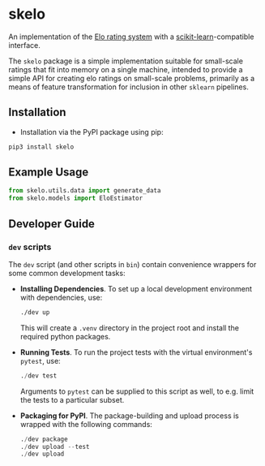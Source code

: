 # skelo

An implementation of the [Elo rating system](https://en.wikipedia.org/wiki/Elo_rating_system) with a [scikit-learn](https://scikit-learn.org/stable/)-compatible interface.

The `skelo` package is a simple implementation suitable for small-scale ratings that fit into memory on a single machine, intended to provide a simple API for creating elo ratings on small-scale problems, primarily as a means of feature transformation for inclusion in other `sklearn` pipelines.

## Installation

- Installation via the PyPI package using pip:
```python
pip3 install skelo
```

## Example Usage

```python
from skelo.utils.data import generate_data
from skelo.models import EloEstimator

```

## Developer Guide

### `dev` scripts

The `dev` script (and other scripts in `bin`) contain convenience wrappers for some common development tasks:

- **Installing Dependencies**. To set up a local development environment with dependencies, use:
  ```bash
  ./dev up
  ```
  This will create a `.venv` directory in the project root and install the required python packages.

- **Running Tests**. To run the project tests with the virtual environment's `pytest`, use:

  ```python
  ./dev test
  ```
  Arguments to `pytest` can be supplied to this script as well, to e.g. limit the tests to a particular subset.

- **Packaging for PyPI**. The package-building and upload process is wrapped with the following commands:

  ```python
  ./dev package
  ./dev upload --test 
  ./dev upload
  ```
